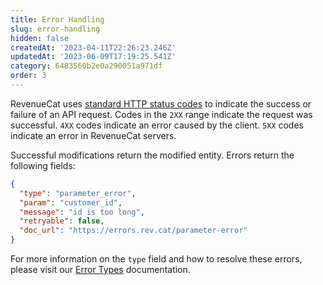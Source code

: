 ```yaml
---
title: Error Handling
slug: error-handling
hidden: false
createdAt: '2023-04-11T22:26:23.246Z'
updatedAt: '2023-06-09T17:19:25.541Z'
category: 6483560b2e0a290051a971df
order: 3
---
```

RevenueCat uses [standard HTTP status codes](https://rcv2.readme.io/reference/error-codes) to indicate the success or failure of an API request. Codes in the `2XX` range indicate the request was successful. `4XX` codes indicate an error caused by the client. `5XX` codes indicate an error in RevenueCat servers.

Successful modifications return the modified entity. Errors return the following fields:

```json Sample error response
{
  "type": "parameter_error",
  "param": "customer_id",
  "message": "id is too long",
  "retryable": false,
  "doc_url": "https://errors.rev.cat/parameter-error"
}
```

For more information on the `type` field and how to resolve these errors, please visit our [Error Types](ref:error-types) documentation.